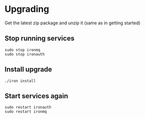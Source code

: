 # Upgrading

Get the latest zip package and unzip it (same as in getting started)

## Stop running services

```
sudo stop ironmq
sudo stop ironauth
```

## Install upgrade

```
./iron install
```

## Start services again

```
sudo restart ironauth
sudo restart ironmq
```

